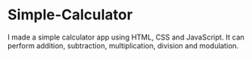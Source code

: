 # Simple-Calculator
I made a simple calculator app using HTML, CSS and JavaScript.
It can perform addition, subtraction, multiplication, division and modulation.
